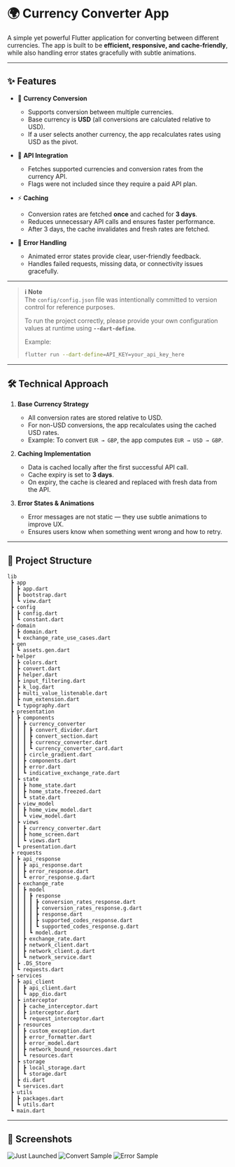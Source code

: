 # 🌍 Currency Converter App

A simple yet powerful Flutter application for converting between different currencies.
The app is built to be **efficient, responsive, and cache-friendly**, while also handling error states gracefully with subtle animations.

---

## ✨ Features

- 🔄 **Currency Conversion**

  - Supports conversion between multiple currencies.
  - Base currency is **USD** (all conversions are calculated relative to USD).
  - If a user selects another currency, the app recalculates rates using USD as the pivot.

- 📡 **API Integration**

  - Fetches supported currencies and conversion rates from the currency API.
  - Flags were not included since they require a paid API plan.

- ⚡ **Caching**

  - Conversion rates are fetched **once** and cached for **3 days**.
  - Reduces unnecessary API calls and ensures faster performance.
  - After 3 days, the cache invalidates and fresh rates are fetched.

- 🎨 **Error Handling**

  - Animated error states provide clear, user-friendly feedback.
  - Handles failed requests, missing data, or connectivity issues gracefully.

---

> **ℹ️ Note**  
> The `config/config.json` file was intentionally committed to version control for reference purposes.
>
> To run the project correctly, please provide your own configuration values at runtime using **`--dart-define`**.
>
> Example:
>
> ```bash
> flutter run --dart-define=API_KEY=your_api_key_here
> ```

---

## 🛠️ Technical Approach

1. **Base Currency Strategy**

   - All conversion rates are stored relative to USD.
   - For non-USD conversions, the app recalculates using the cached USD rates.
   - Example: To convert `EUR → GBP`, the app computes `EUR → USD → GBP`.

2. **Caching Implementation**

   - Data is cached locally after the first successful API call.
   - Cache expiry is set to **3 days**.
   - On expiry, the cache is cleared and replaced with fresh data from the API.

3. **Error States & Animations**

   - Error messages are not static — they use subtle animations to improve UX.
   - Ensures users know when something went wrong and how to retry.

---

## 📂 Project Structure

```
lib
 ┣ app
 ┃ ┣ app.dart
 ┃ ┣ bootstrap.dart
 ┃ ┗ view.dart
 ┣ config
 ┃ ┣ config.dart
 ┃ ┗ constant.dart
 ┣ domain
 ┃ ┣ domain.dart
 ┃ ┗ exchange_rate_use_cases.dart
 ┣ gen
 ┃ ┗ assets.gen.dart
 ┣ helper
 ┃ ┣ colors.dart
 ┃ ┣ convert.dart
 ┃ ┣ helper.dart
 ┃ ┣ input_filtering.dart
 ┃ ┣ k_log.dart
 ┃ ┣ multi_value_listenable.dart
 ┃ ┣ num_extension.dart
 ┃ ┗ typography.dart
 ┣ presentation
 ┃ ┣ components
 ┃ ┃ ┣ currency_converter
 ┃ ┃ ┃ ┣ convert_divider.dart
 ┃ ┃ ┃ ┣ convert_section.dart
 ┃ ┃ ┃ ┣ currency_converter.dart
 ┃ ┃ ┃ ┗ currency_converter_card.dart
 ┃ ┃ ┣ circle_gradient.dart
 ┃ ┃ ┣ components.dart
 ┃ ┃ ┣ error.dart
 ┃ ┃ ┗ indicative_exchange_rate.dart
 ┃ ┣ state
 ┃ ┃ ┣ home_state.dart
 ┃ ┃ ┣ home_state.freezed.dart
 ┃ ┃ ┗ state.dart
 ┃ ┣ view_model
 ┃ ┃ ┣ home_view_model.dart
 ┃ ┃ ┗ view_model.dart
 ┃ ┣ views
 ┃ ┃ ┣ currency_converter.dart
 ┃ ┃ ┣ home_screen.dart
 ┃ ┃ ┗ views.dart
 ┃ ┗ presentation.dart
 ┣ requests
 ┃ ┣ api_response
 ┃ ┃ ┣ api_response.dart
 ┃ ┃ ┣ error_response.dart
 ┃ ┃ ┗ error_response.g.dart
 ┃ ┣ exchange_rate
 ┃ ┃ ┣ model
 ┃ ┃ ┃ ┣ response
 ┃ ┃ ┃ ┃ ┣ conversion_rates_response.dart
 ┃ ┃ ┃ ┃ ┣ conversion_rates_response.g.dart
 ┃ ┃ ┃ ┃ ┣ response.dart
 ┃ ┃ ┃ ┃ ┣ supported_codes_response.dart
 ┃ ┃ ┃ ┃ ┗ supported_codes_response.g.dart
 ┃ ┃ ┃ ┗ model.dart
 ┃ ┃ ┣ exchange_rate.dart
 ┃ ┃ ┣ network_client.dart
 ┃ ┃ ┣ network_client.g.dart
 ┃ ┃ ┗ network_service.dart
 ┃ ┣ .DS_Store
 ┃ ┗ requests.dart
 ┣ services
 ┃ ┣ api_client
 ┃ ┃ ┣ api_client.dart
 ┃ ┃ ┗ app_dio.dart
 ┃ ┣ interceptor
 ┃ ┃ ┣ cache_interceptor.dart
 ┃ ┃ ┣ interceptor.dart
 ┃ ┃ ┗ request_interceptor.dart
 ┃ ┣ resources
 ┃ ┃ ┣ custom_exception.dart
 ┃ ┃ ┣ error_formatter.dart
 ┃ ┃ ┣ error_model.dart
 ┃ ┃ ┣ network_bound_resources.dart
 ┃ ┃ ┗ resources.dart
 ┃ ┣ storage
 ┃ ┃ ┣ local_storage.dart
 ┃ ┃ ┗ storage.dart
 ┃ ┣ di.dart
 ┃ ┗ services.dart
 ┣ utils
 ┃ ┣ packages.dart
 ┃ ┗ utils.dart
 ┗ main.dart
```

---

## 📸 Screenshots

![Just Launched](assets/screenshot/1.png)
![Convert Sample](assets/screenshot/2.png)
![Error Sample](assets/screenshot/3.png)
